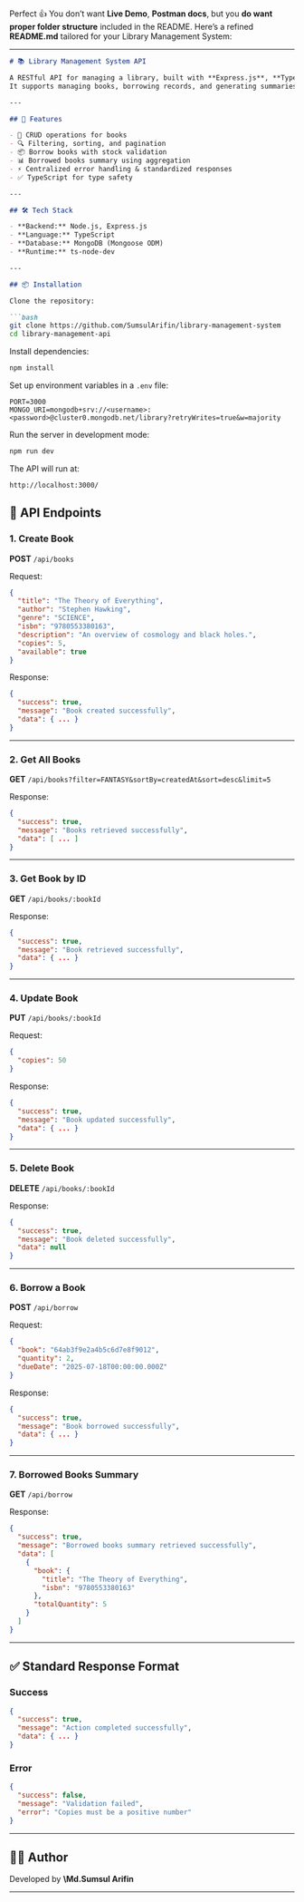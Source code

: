 Perfect 👍 You don’t want **Live Demo**, **Postman docs**, but you **do want proper folder structure** included in the README.
Here’s a refined **README.md** tailored for your Library Management System:

---

````markdown
# 📚 Library Management System API

A RESTful API for managing a library, built with **Express.js**, **TypeScript**, and **MongoDB**.  
It supports managing books, borrowing records, and generating summaries of borrowed books.

---

## 🚀 Features

- 📖 CRUD operations for books
- 🔍 Filtering, sorting, and pagination
- 📦 Borrow books with stock validation
- 📊 Borrowed books summary using aggregation
- ⚡ Centralized error handling & standardized responses
- ✅ TypeScript for type safety

---

## 🛠 Tech Stack

- **Backend:** Node.js, Express.js
- **Language:** TypeScript
- **Database:** MongoDB (Mongoose ODM)
- **Runtime:** ts-node-dev

---

## 📦 Installation

Clone the repository:

```bash
git clone https://github.com/SumsulArifin/library-management-system
cd library-management-api
````

Install dependencies:

```bash
npm install
```

Set up environment variables in a `.env` file:

```env
PORT=3000
MONGO_URI=mongodb+srv://<username>:<password>@cluster0.mongodb.net/library?retryWrites=true&w=majority
```

Run the server in development mode:

```bash
npm run dev
```

The API will run at:

```
http://localhost:3000/
```

## 📖 API Endpoints

### 1. Create Book

**POST** `/api/books`

Request:

```json
{
  "title": "The Theory of Everything",
  "author": "Stephen Hawking",
  "genre": "SCIENCE",
  "isbn": "9780553380163",
  "description": "An overview of cosmology and black holes.",
  "copies": 5,
  "available": true
}
```

Response:

```json
{
  "success": true,
  "message": "Book created successfully",
  "data": { ... }
}
```

---

### 2. Get All Books

**GET** `/api/books?filter=FANTASY&sortBy=createdAt&sort=desc&limit=5`

Response:

```json
{
  "success": true,
  "message": "Books retrieved successfully",
  "data": [ ... ]
}
```

---

### 3. Get Book by ID

**GET** `/api/books/:bookId`

Response:

```json
{
  "success": true,
  "message": "Book retrieved successfully",
  "data": { ... }
}
```

---

### 4. Update Book

**PUT** `/api/books/:bookId`

Request:

```json
{
  "copies": 50
}
```

Response:

```json
{
  "success": true,
  "message": "Book updated successfully",
  "data": { ... }
}
```

---

### 5. Delete Book

**DELETE** `/api/books/:bookId`

Response:

```json
{
  "success": true,
  "message": "Book deleted successfully",
  "data": null
}
```

---

### 6. Borrow a Book

**POST** `/api/borrow`

Request:

```json
{
  "book": "64ab3f9e2a4b5c6d7e8f9012",
  "quantity": 2,
  "dueDate": "2025-07-18T00:00:00.000Z"
}
```

Response:

```json
{
  "success": true,
  "message": "Book borrowed successfully",
  "data": { ... }
}
```

---

### 7. Borrowed Books Summary

**GET** `/api/borrow`

Response:

```json
{
  "success": true,
  "message": "Borrowed books summary retrieved successfully",
  "data": [
    {
      "book": {
        "title": "The Theory of Everything",
        "isbn": "9780553380163"
      },
      "totalQuantity": 5
    }
  ]
}
```

---

## ✅ Standard Response Format

### Success

```json
{
  "success": true,
  "message": "Action completed successfully",
  "data": { ... }
}
```

### Error

```json
{
  "success": false,
  "message": "Validation failed",
  "error": "Copies must be a positive number"
}
```

---

## 👨‍💻 Author

Developed by **\Md.Sumsul Arifin**

---
